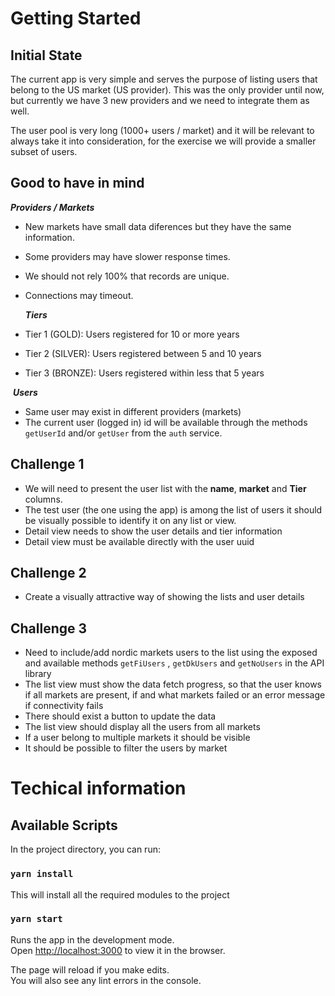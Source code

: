 # Getting Started
## Initial State

The current app is very simple and serves the purpose of listing users that belong to the US market (US provider). This was the only provider until now, but currently we have 3 new providers and we need to integrate them as well. 

The user pool is very long (1000+ users / market) and it will be relevant to always take it into consideration, for the exercise we will provide a smaller subset of users.

## Good to have in mind

   ***Providers / Markets***

- New markets have small data diferences but they have the same information.
- Some providers may have slower response times.
- We should not rely 100% that records are unique.
- Connections may timeout.

   ***Tiers***

- Tier 1 (GOLD): Users registered for 10 or more years
- Tier 2 (SILVER): Users registered between 5 and 10 years
- Tier 3 (BRONZE): Users registered within less that 5 years

​    ***Users***

- Same user may exist in different providers (markets)
- The current user (logged in) id will be available through the methods `getUserId` and/or `getUser` from the `auth` service.

## Challenge 1

- We will need to present the user list with the **name**, **market** and **Tier** columns.
- The test user (the one using the app) is among the list of users it should be visually possible to identify it on any list or view.
- Detail view needs to show the user details and tier information
- Detail view must be available directly with the user uuid

## Challenge 2

- Create a visually attractive way of showing the lists and user details

## Challenge 3

- Need to include/add nordic markets users to the list using the exposed and available methods `getFiUsers` , `getDkUsers` and  `getNoUsers` in the API library
- The list view must show the data fetch progress, so that the user knows if all markets are present, if and what markets failed or an error message if connectivity fails
- There should exist a button to update the data
- The list view should display all the users from all markets
- If a user belong to multiple markets it should be visible
- It should be possible to filter the users by market

# Techical information
## Available Scripts

In the project directory, you can run:

### `yarn install`

This will install all the required modules to the project

### `yarn start`

Runs the app in the development mode.\
Open [http://localhost:3000](http://localhost:3000) to view it in the browser.

The page will reload if you make edits.\
You will also see any lint errors in the console.
